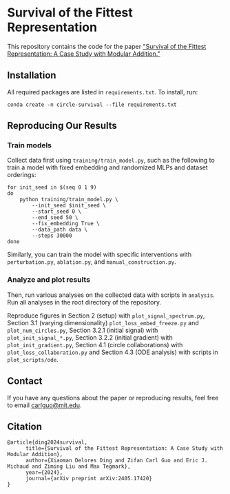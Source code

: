 # Survival of the Fittest Representation
This repository contains the code for the paper ["Survival of the Fittest Representation: A Case Study with Modular Addition."](https://arxiv.org/abs/2405.17420)

## Installation
All required packages are listed in `requirements.txt`. To install, run:
```
conda create -n circle-survival --file requirements.txt
```

## Reproducing Our Results

### Train models

Collect data first using `training/train_model.py`, such as the following to train a model with fixed embedding and randomized MLPs and dataset orderings:
```
for init_seed in $(seq 0 1 9)
do  
    python training/train_model.py \
        --init_seed $init_seed \
        --start_seed 0 \
        --end_seed 50 \
        --fix_embedding True \
        --data_path data \
        --steps 30000
done
```
Similarly, you can train the model with specific interventions with `perturbation.py`, `ablation.py`, and `manual_construction.py`. 

### Analyze and plot results
Then, run various analyses on the collected data with scripts in `analysis`. Run all analyses in the root directory of the repository. 

Reproduce figures in Section 2 (setup) with `plot_signal_spectrum.py`, Section 3.1 (varying dimensionality) `plot_loss_embed_freeze.py` and `plot_num_circles.py`, Section 3.2.1 (initial signal) with `plot_init_signal_*.py`, Section 3.2.2 (initial gradient) with `plot_init_gradient.py`, Section 4.1 (circle collaborations) with `plot_loss_collaboration.py` and Section 4.3 (ODE analysis) with scripts in `plot_scripts/ode`.

## Contact
If you have any questions about the paper or reproducing results, feel free to email [carlguo@mit.edu](mailto:carlguo@mit.edu).

## Citation
```
@article{ding2024survival,
      title={Survival of the Fittest Representation: A Case Study with Modular Addition}, 
      author={Xiaoman Delores Ding and Zifan Carl Guo and Eric J. Michaud and Ziming Liu and Max Tegmark},
      year={2024},
      journal={arXiv preprint arXiv:2405.17420}
}
```
